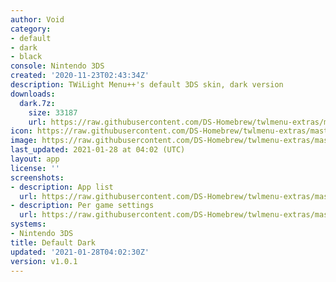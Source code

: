 ```yaml
---
author: Void
category:
- default
- dark
- black
console: Nintendo 3DS
created: '2020-11-23T02:43:34Z'
description: TWiLight Menu++'s default 3DS skin, dark version
downloads:
  dark.7z:
    size: 33187
    url: https://raw.githubusercontent.com/DS-Homebrew/twlmenu-extras/master/_nds/TWiLightMenu/3dsmenu/themes/dark.7z
icon: https://raw.githubusercontent.com/DS-Homebrew/twlmenu-extras/master/_nds/TWiLightMenu/3dsmenu/themes/meta/dark/icon.png
image: https://raw.githubusercontent.com/DS-Homebrew/twlmenu-extras/master/_nds/TWiLightMenu/3dsmenu/themes/meta/dark/icon.png
last_updated: 2021-01-28 at 04:02 (UTC)
layout: app
license: ''
screenshots:
- description: App list
  url: https://raw.githubusercontent.com/DS-Homebrew/twlmenu-extras/master/_nds/TWiLightMenu/3dsmenu/themes/meta/dark/screenshots/app-list.png
- description: Per game settings
  url: https://raw.githubusercontent.com/DS-Homebrew/twlmenu-extras/master/_nds/TWiLightMenu/3dsmenu/themes/meta/dark/screenshots/per-game-settings.png
systems:
- Nintendo 3DS
title: Default Dark
updated: '2021-01-28T04:02:30Z'
version: v1.0.1
---
```

